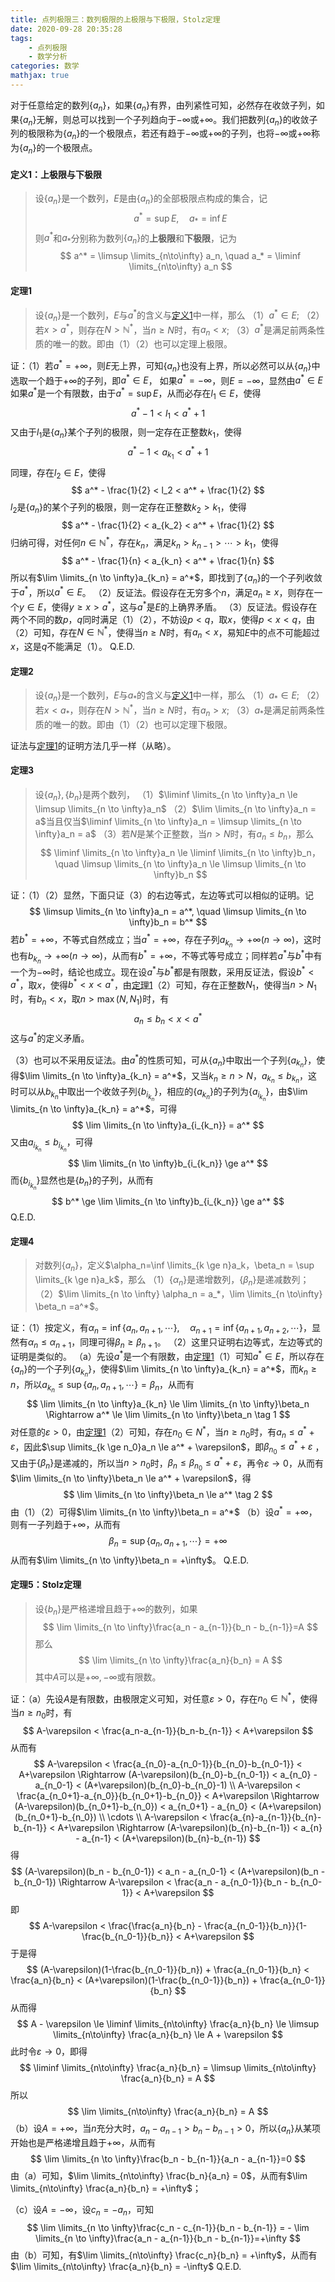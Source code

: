 ```yaml
---
title: 点列极限三：数列极限的上极限与下极限，Stolz定理
date: 2020-09-28 20:35:28
tags:
    - 点列极限
    - 数学分析
categories: 数学
mathjax: true
---
```


对于任意给定的数列$\{a_n\}$，如果$\{a_n\}$有界，由列紧性可知，必然存在收敛子列，如果$\{a_n\}$无解，则总可以找到一个子列趋向于$-\infty$或$+\infty$。我们把数列$\{a_n\}$的收敛子列的极限称为$\{a_n\}$的一个极限点，若还有趋于$-\infty$或$+\infty$的子列，也将$-\infty$或$+\infty$称为$\{a_n\}$的一个极限点。

<!--more-->

#### <span id="define1">定义1：上极限与下极限<span>
> 设$\{a_n\}$是一个数列，$E$是由$\{a_n\}$的全部极限点构成的集合，记
$$
    a^* = \sup E, \quad a_*=\inf E
$$
则$a^{*}$和$a_{*}$分别称为数列$\{a_n\}$的**上极限**和**下极限**，记为
$$
    a^* = \limsup \limits_{n\to\infty} a_n, \quad a_* = \liminf \limits_{n\to\infty} a_n
$$

#### <span id="theorem1">定理1<span>
> 设$\{a_n\}$是一个数列，$E$与$a^*$的含义与[定义1](#define1)中一样，那么
（1）$a^* \in E$;
（2）若$x>a^*$，则存在$N>\mathbb{N^{*}}$，当$n \ge N$时，有$a_n < x$;
（3）$a^*$是满足前两条性质的唯一的数。即由（1）（2）也可以定理上极限。

证：（1）若$a^*=+\infty$，则$E$无上界，可知$\{a_n\}$也没有上界，所以必然可以从$\{a_n\}$中选取一个趋于$+\infty$的子列，即$a^* \in E$，
如果$a^*=-\infty$，则$E={-\infty}$，显然由$a^* \in E$
如果$a^*$是一个有限数，由于$a^*=\sup E$，从而必存在$l_1\in E$，使得
$$
    a^* - 1 < l_1 < a^* + 1
$$
又由于$l_1$是$\{a_n\}$某个子列的极限，则一定存在正整数$k_1$，使得
$$
    a^* - 1 < a_{k_1} < a^* + 1
$$
同理，存在$l_2 \in E$，使得
$$
    a^* - \frac{1}{2} < l_2 < a^* + \frac{1}{2}
$$
$l_2$是$\{a_n\}$的某个子列的极限，则一定存在正整数$k_2 > k_1$，使得
$$
    a^* - \frac{1}{2} < a_{k_2} < a^* + \frac{1}{2}
$$
归纳可得，对任何$n \in \mathbb{N^*}$，存在$k_n$，满足$k_n>k_{n-1}>\cdots>k_1$，使得
$$
    a^* - \frac{1}{n} < a_{k_n} < a^* + \frac{1}{n}
$$
所以有$\lim \limits_{n \to \infty}a_{k_n} = a^*$，即找到了$\{a_n\}$的一个子列收敛于$a^*$，所以$a^* \in E$。
（2）反证法。假设存在无穷多个$n$，满足$a_n \ge x$，则存在一个$y \in E$，使得$y \ge x > a^*$，这与$a^*$是$E$的上确界矛盾。
（3）反证法。假设存在两个不同的数$p，q$同时满足（1）（2），不妨设$p<q$，取$x$，使得$p<x<q$，由（2）可知，存在$N \in \mathbb{N^*}$，使得当$n \ge N$时，有$a_n < x$，易知$E$中的点不可能超过$x$，这是$q$不能满足（1）。 
Q.E.D.


#### 定理2
> 设$\{a_n\}$是一个数列，$E$与$a_*$的含义与[定义1](#define1)中一样，那么
（1）$a_* \in E$;
（2）若$x < a_*$，则存在$N>\mathbb{N^{*}}$，当$n \ge N$时，有$a_n > x$;
（3）$a_*$是满足前两条性质的唯一的数。即由（1）（2）也可以定理下极限。

证法与[定理1](#theorem1)的证明方法几乎一样（从略）。

#### 定理3
> 设$\{a_n\},\{b_n\}$是两个数列，
（1）$\liminf \limits_{n \to \infty}a_n \le \limsup \limits_{n \to \infty}a_n$
（2）$\lim \limits_{n \to \infty}a_n = a$当且仅当$\liminf \limits_{n \to \infty}a_n = \limsup \limits_{n \to \infty}a_n = a$
（3）若$N$是某个正整数，当$n>N$时，有$a_n \le b_n$，那么
$$
    \liminf \limits_{n \to \infty}a_n \le \liminf \limits_{n \to \infty}b_n，\quad \limsup \limits_{n \to \infty}a_n \le \limsup \limits_{n \to \infty}b_n
$$

证：（1）（2）显然，下面只证（3）的右边等式，左边等式可以相似的证明。记
$$
    \limsup \limits_{n \to \infty}a_n = a^*, \quad \limsup \limits_{n \to \infty}b_n = b^*
$$
若$b^*=+\infty$，不等式自然成立；当$a^*=+\infty$，存在子列$a_{k_n} \to +\infty (n \to \infty)$，这时也有$b_{k_n} \to +\infty (n \to \infty)$，从而有$b^* = +\infty$，不等式等号成立；同样若$a^*$与$b^*$中有一个为$-\infty$时，结论也成立。现在设$a^*$与$b^*$都是有限数，采用反证法，假设$b^* < a^*$，取$x$，使得$b^* < x < a^*$，由[定理1](#theorem1)（2）可知，存在正整数$N_1$，使得当$n>N_1$时，有$b_n < x$，取$n>\max(N, N_1)$时，有
$$
    a_n \le b_n < x < a^*
$$
这与$a^*$的定义矛盾。

（3）也可以不采用反证法。由$a^*$的性质可知，可从$\{a_n\}$中取出一个子列$\{a_{k_n}\}$，使得$\lim \limits_{n \to \infty}a_{k_n} = a^*$，又当$k_n \ge n > N$，$a_{k_n} \le b_{k_n}$，这时可以从$b_{k_n}$中取出一个收敛子列$\{b_{i_{k_{n}}}\}$，相应的$\{a_{k_n}\}$的子列为$\{a_{i_{k_{n}}}\}$，由$\lim \limits_{n \to \infty}a_{k_n} = a^*$，可得
$$
    \lim \limits_{n \to \infty}a_{i_{k_n}} = a^*
$$
又由$a_{i_{k_{n}}} \le b_{i_{k_{n}}}$，可得
$$
    \lim \limits_{n \to \infty}b_{i_{k_n}} \ge a^*
$$
而$\{b_{i_{k_{n}}}\}$显然也是$\{b_n\}$的子列，从而有
$$
    b^* \ge \lim \limits_{n \to \infty}b_{i_{k_n}} \ge a^*
$$
Q.E.D.

#### 定理4
> 对数列$\{a_n\}$，定义$\alpha_n=\inf \limits_{k \ge n}a_k，\beta_n = \sup \limits_{k \ge n}a_k$，那么
（1）$\{\alpha_n\}$是递增数列，$\{\beta_n\}$是递减数列；
（2）$\lim \limits_{n \to \infty} \alpha_n = a_*，\lim \limits_{n \to\infty} \beta_n =a^*$。

证：（1）按定义，有$\alpha_n = \inf\{a_n,a_{n+1},\cdots\}, \quad \alpha_{n+1}=\inf\{a_{n+1}, a_{n+2}, \cdots\}$，显然有$\alpha_n \le \alpha_{n+1}$，同理可得$\beta_n \ge \beta_{n+1}$。
（2）这里只证明右边等式，左边等式的证明是类似的。
（a）先设$a^*$是一个有限数，由[定理1](#theorem1)（1）可知$a^* \in E$，所以存在$\{a_n\}$的一个子列$\{a_{k_n}\}$，使得$\lim \limits_{n \to \infty}a_{k_n} = a^*$，而$k_n \ge n$，所以$a_{k_n} \le \sup\{a_n,a_{n+1},\cdots\}=\beta_n$，从而有
$$
    \lim \limits_{n \to \infty}a_{k_n} \le \lim \limits_{n \to \infty}\beta_n \Rightarrow a^* \le \lim \limits_{n \to \infty}\beta_n \tag 1
$$
对任意的$\varepsilon>0$，由[定理1](#theorem1)（2）可知，存在$n_0 \in N^*$，当$n \ge n_0$时，有$a_n \le a^* + \varepsilon$，因此$\sup \limits_{k \ge n_0}a_n \le a^* + \varepsilon$，即$\beta_{n_0} \le a^* + \varepsilon$
，又由于$\{\beta_n\}$是递减的，所以当$n>n_0$时，$\beta_n \le \beta_{n_0} \le a^* + \varepsilon$，再令$\varepsilon \to 0$，从而有$\lim \limits_{n \to \infty}\beta_n \le a^* + \varepsilon$，得
$$
    \lim \limits_{n \to \infty}\beta_n \le a^* \tag 2
$$
由（1）（2）可得$\lim \limits_{n \to \infty}\beta_n = a^*$
（b）设$a^* = +\infty$，则有一子列趋于$+\infty$，从而有
$$
    \beta_n = \sup\{a_n, a_{n+1},\cdots\} = +\infty
$$
从而有$\lim \limits_{n \to \infty}\beta_n = +\infty$。
Q.E.D.

#### 定理5：Stolz定理
> 设$\{b_n\}$是严格递增且趋于$+\infty$的数列，如果
$$
    \lim \limits_{n \to \infty}\frac{a_n - a_{n-1}}{b_n - b_{n-1}}=A
$$
那么
$$
    \lim \limits_{n \to \infty}\frac{a_n}{b_n} = A
$$
其中$A$可以是$+\infty,-\infty$或有限数。

证：（a）先设$A$是有限数，由极限定义可知，对任意$\varepsilon>0$，存在$n_0 \in \mathbb{N^*}$，使得当$n \ge n_0$时，有
$$
    A-\varepsilon < \frac{a_n-a_{n-1}}{b_n-b_{n-1}} < A+\varepsilon
$$
从而有
$$
    A-\varepsilon < \frac{a_{n_0}-a_{n_0-1}}{b_{n_0}-b_{n_0-1}} < A+\varepsilon \Rightarrow (A-\varepsilon)(b_{n_0}-b_{n_0-1}) < a_{n_0} - a_{n_0-1} < (A+\varepsilon)(b_{n_0}-b_{n_0}-1) \\
    A-\varepsilon < \frac{a_{n_0+1}-a_{n_0}}{b_{n_0+1}-b_{n_0}} < A+\varepsilon \Rightarrow (A-\varepsilon)(b_{n_0+1}-b_{n_0}) < a_{n_0+1} - a_{n_0} < (A+\varepsilon)(b_{n_0+1}-b_{n_0}) \\
    \cdots \\
    A-\varepsilon < \frac{a_{n}-a_{n-1}}{b_{n}-b_{n-1}} < A+\varepsilon \Rightarrow (A-\varepsilon)(b_{n}-b_{n-1}) < a_{n} - a_{n-1} < (A+\varepsilon)(b_{n}-b_{n-1})
$$
得
$$
    (A-\varepsilon)(b_n - b_{n_0-1}) < a_n - a_{n_0-1} < (A+\varepsilon)(b_n - b_{n_0-1}) \Rightarrow A-\varepsilon < \frac{a_n - a_{n_0-1}}{b_n - b_{n_0-1}} < A+\varepsilon
$$
即
$$
    A-\varepsilon < \frac{\frac{a_n}{b_n} - \frac{a_{n_0-1}}{b_n}}{1-\frac{b_{n_0-1}}{b_n}} < A+\varepsilon
$$
于是得
$$
    (A-\varepsilon)(1-\frac{b_{n_0-1}}{b_n}) + \frac{a_{n_0-1}}{b_n} < \frac{a_n}{b_n} < (A+\varepsilon)(1-\frac{b_{n_0-1}}{b_n}) + \frac{a_{n_0-1}}{b_n}
$$
从而得
$$
    A - \varepsilon \le \liminf \limits_{n\to\infty} \frac{a_n}{b_n} \le \limsup \limits_{n\to\infty} \frac{a_n}{b_n} \le A + \varepsilon
$$
此时令$\varepsilon \to 0$，即得
$$
    \liminf \limits_{n\to\infty} \frac{a_n}{b_n} = \limsup \limits_{n\to\infty} \frac{a_n}{b_n} = A
$$
所以
$$
    \lim \limits_{n\to\infty} \frac{a_n}{b_n} = A
$$
（b）设$A=+\infty$，当$n$充分大时，$a_n - a_{n-1} > b_n - b_{n-1} > 0$，所以$\{a_n\}$从某项开始也是严格递增且趋于$+\infty$，从而有
$$
    \lim \limits_{n \to \infty}\frac{b_n - b_{n-1}}{a_n - a_{n-1}}=0
$$
由（a）可知，$\lim \limits_{n\to\infty} \frac{b_n}{a_n} = 0$，从而有$\lim \limits_{n\to\infty} \frac{a_n}{b_n} = +\infty$；

（c）设$A=-\infty$，设$c_n = -a_n$，可知
$$
    \lim \limits_{n \to \infty}\frac{c_n - c_{n-1}}{b_n - b_{n-1}} = - \lim \limits_{n \to \infty}\frac{a_n - a_{n-1}}{b_n - b_{n-1}}=+\infty
$$
由（b）可知，有$\lim \limits_{n\to\infty} \frac{c_n}{b_n} = +\infty$，从而有$\lim \limits_{n\to\infty} \frac{a_n}{b_n} = -\infty$
Q.E.D.